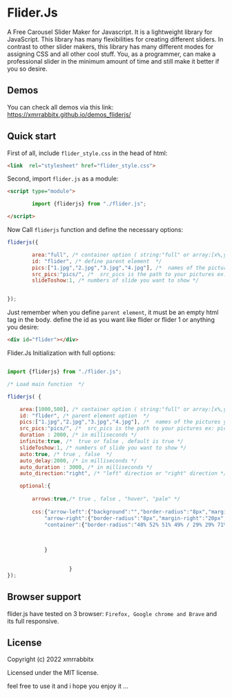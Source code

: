 # Flider.Js 

A Free Carousel Slider Maker for Javascript. It is a lightweight library for JavaScript. This library has many flexibilities for creating different sliders. In contrast to other slider makers, this library has many different modes for assigning CSS and all other cool stuff. You, as a programmer, can make a professional slider in the minimum amount of time and still make it better if you so desire.


## Demos

You can check all demos via this link: https://xmrrabbitx.github.io/demos_fliderjs/


## Quick start

First of all, include `flider_style.css` in the head of html:

```html
<link  rel="stylesheet" href="flider_style.css">
```

Second, import `flider.js` as a module:

```html
<script type="module">

        import {fliderjs} from "./flider.js";

</script>
```

Now Call `fliderjs` function and define the necessary options:

```javascript
fliderjs({

        area:"full", /* container option ( string:"full" or array:[x%,y%] )  */
        id: "flider", /* define parent element  */
        pics:["1.jpg","2.jpg","3.jpg","4.jpg"], /*  names of the pictures you want to put  */
        src_pics:"pics/", /*  src_pics is the path to your pictures ex: pics/  */
        slideToshow:1, /* numbers of slide you want to show */


});
```

Just remember when you define `parent element`, it must be an empty html tag in the body. define the id as you want like flider or flider 1 or anything you desire:

```html
<div id="flider"></div>
```

Flider.Js Initialization with full options:

```javascript

import {fliderjs} from "./flider.js";

/* Load main function  */

fliderjs( {

    area:[1000,500], /* container option ( string:"full" or array:[x%,y%] )  */
    id: "flider", /* parent element option  */
    pics:["1.jpg","2.jpg","3.jpg","4.jpg"], /*  names of the pictures you want to put  */
    src_pics:"pics/", /*  src_pics is the path to your pictures ex: pics/  */
    duration : 2000, /* in milliseconds */
    infinite:true, /*  true or false , default is true */
    slideToshow:1, /* numbers of slide you want to show */
    auto:true, /* true , false  */
    auto_delay:2000, /* in milliseconds */
    auto_duration : 3000, /* in milliseconds */
    auto_direction:"right", /* "left" direction or "right" direction */

    optional:{
        
        arrows:true,/* true , false , "hover", "pale" */
    
        css:{"arrow-left":{"background":"","border-radius":"8px","margin-left":"20px","padding":"1% 1%"}, // arrow left style
            "arrow-right":{"border-radius":"8px","margin-right":"20px","padding":"1% 1%"}, // arrow right style 
            "container":{"border-radius":"48% 52% 51% 49% / 29% 29% 71% 71% "}, // container of slider

     
            
            }
        

                    }
});
```



## Browser support

flider.js have tested on 3 browser: `Firefox, Google chrome and Brave` and its full responsive.



## License

Copyright (c) 2022 xmrrabbitx

Licensed under the MIT license.

feel free to use it and i hope you enjoy it ...